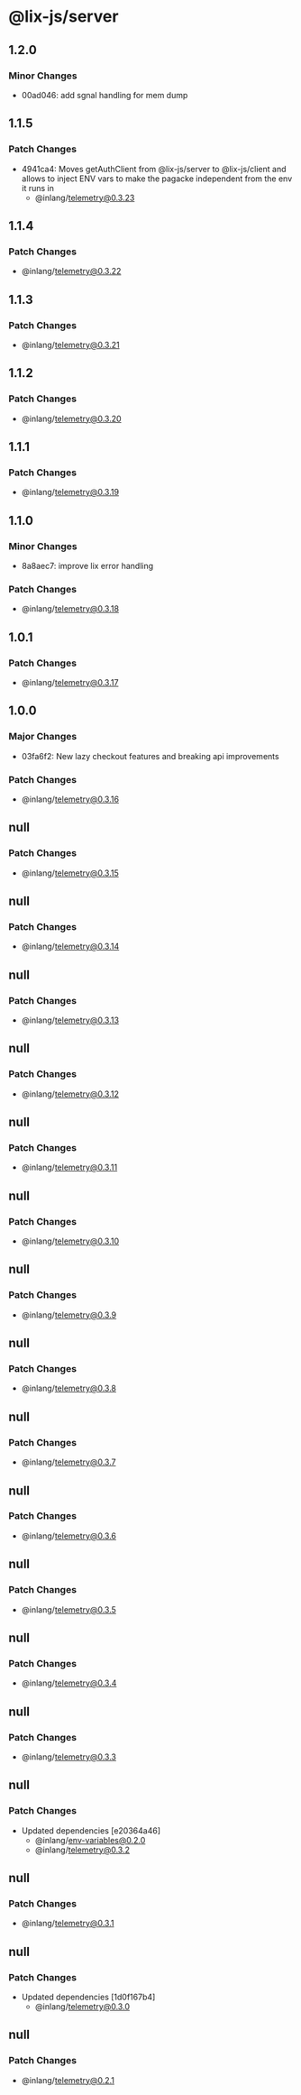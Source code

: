 # @lix-js/server

## 1.2.0

### Minor Changes

- 00ad046: add sgnal handling for mem dump

## 1.1.5

### Patch Changes

- 4941ca4: Moves getAuthClient from @lix-js/server to @lix-js/client and allows to inject ENV vars to make the pagacke independent from the env it runs in
  - @inlang/telemetry@0.3.23

## 1.1.4

### Patch Changes

- @inlang/telemetry@0.3.22

## 1.1.3

### Patch Changes

- @inlang/telemetry@0.3.21

## 1.1.2

### Patch Changes

- @inlang/telemetry@0.3.20

## 1.1.1

### Patch Changes

- @inlang/telemetry@0.3.19

## 1.1.0

### Minor Changes

- 8a8aec7: improve lix error handling

### Patch Changes

- @inlang/telemetry@0.3.18

## 1.0.1

### Patch Changes

- @inlang/telemetry@0.3.17

## 1.0.0

### Major Changes

- 03fa6f2: New lazy checkout features and breaking api improvements

### Patch Changes

- @inlang/telemetry@0.3.16

## null

### Patch Changes

- @inlang/telemetry@0.3.15

## null

### Patch Changes

- @inlang/telemetry@0.3.14

## null

### Patch Changes

- @inlang/telemetry@0.3.13

## null

### Patch Changes

- @inlang/telemetry@0.3.12

## null

### Patch Changes

- @inlang/telemetry@0.3.11

## null

### Patch Changes

- @inlang/telemetry@0.3.10

## null

### Patch Changes

- @inlang/telemetry@0.3.9

## null

### Patch Changes

- @inlang/telemetry@0.3.8

## null

### Patch Changes

- @inlang/telemetry@0.3.7

## null

### Patch Changes

- @inlang/telemetry@0.3.6

## null

### Patch Changes

- @inlang/telemetry@0.3.5

## null

### Patch Changes

- @inlang/telemetry@0.3.4

## null

### Patch Changes

- @inlang/telemetry@0.3.3

## null

### Patch Changes

- Updated dependencies [e20364a46]
  - @inlang/env-variables@0.2.0
  - @inlang/telemetry@0.3.2

## null

### Patch Changes

- @inlang/telemetry@0.3.1

## null

### Patch Changes

- Updated dependencies [1d0f167b4]
  - @inlang/telemetry@0.3.0

## null

### Patch Changes

- @inlang/telemetry@0.2.1
